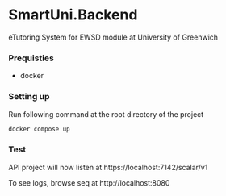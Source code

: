 # SmartUni.Backend
eTutoring System for EWSD module at University of Greenwich

### Prequisties
- docker

### Setting up
Run following command at the root directory of the project
```bash
docker compose up
```

### Test
API project will now listen at https://localhost:7142/scalar/v1

To see logs, browse seq at http://localhost:8080
